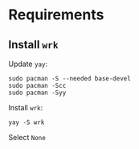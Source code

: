 # Requirements

## Install `wrk`

Update `yay`:

```
sudo pacman -S --needed base-devel
sudo pacman -Scc
sudo pacman -Syy
```

Install `wrk`:

```
yay -S wrk
```

Select `None` 
